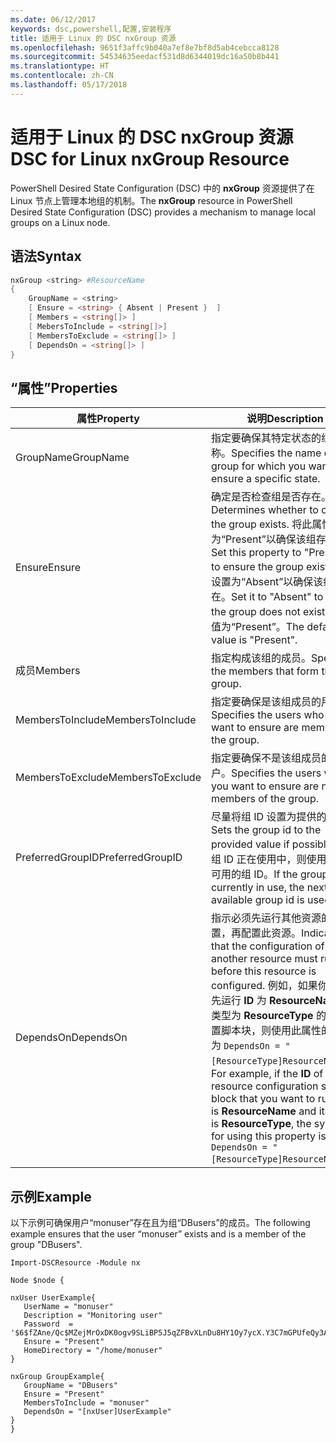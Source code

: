 ```yaml
---
ms.date: 06/12/2017
keywords: dsc,powershell,配置,安装程序
title: 适用于 Linux 的 DSC nxGroup 资源
ms.openlocfilehash: 9651f3affc9b040a7ef8e7bf8d5ab4cebcca8128
ms.sourcegitcommit: 54534635eedacf531d8d6344019dc16a50b8b441
ms.translationtype: HT
ms.contentlocale: zh-CN
ms.lasthandoff: 05/17/2018
---
```

# <a name="dsc-for-linux-nxgroup-resource"></a><span data-ttu-id="8199b-103">适用于 Linux 的 DSC nxGroup 资源</span><span class="sxs-lookup"><span data-stu-id="8199b-103">DSC for Linux nxGroup Resource</span></span>

<span data-ttu-id="8199b-104">PowerShell Desired State Configuration (DSC) 中的 **nxGroup** 资源提供了在 Linux 节点上管理本地组的机制。</span><span class="sxs-lookup"><span data-stu-id="8199b-104">The **nxGroup** resource in PowerShell Desired State Configuration (DSC) provides a mechanism to manage local groups on a Linux node.</span></span>

## <a name="syntax"></a><span data-ttu-id="8199b-105">语法</span><span class="sxs-lookup"><span data-stu-id="8199b-105">Syntax</span></span>

```powershell
nxGroup <string> #ResourceName
{
    GroupName = <string>
    [ Ensure = <string> { Absent | Present }  ]
    [ Members = <string[]> ]
    [ MebersToInclude = <string[]>]
    [ MembersToExclude = <string[]> ]
    [ DependsOn = <string[]> ]
}

```

## <a name="properties"></a><span data-ttu-id="8199b-106">“属性”</span><span class="sxs-lookup"><span data-stu-id="8199b-106">Properties</span></span>

|  <span data-ttu-id="8199b-107">属性</span><span class="sxs-lookup"><span data-stu-id="8199b-107">Property</span></span> |  <span data-ttu-id="8199b-108">说明</span><span class="sxs-lookup"><span data-stu-id="8199b-108">Description</span></span> |
|---|---|
| <span data-ttu-id="8199b-109">GroupName</span><span class="sxs-lookup"><span data-stu-id="8199b-109">GroupName</span></span>| <span data-ttu-id="8199b-110">指定要确保其特定状态的组的名称。</span><span class="sxs-lookup"><span data-stu-id="8199b-110">Specifies the name of the group for which you want to ensure a specific state.</span></span>|
| <span data-ttu-id="8199b-111">Ensure</span><span class="sxs-lookup"><span data-stu-id="8199b-111">Ensure</span></span>| <span data-ttu-id="8199b-112">确定是否检查组是否存在。</span><span class="sxs-lookup"><span data-stu-id="8199b-112">Determines whether to check if the group exists.</span></span> <span data-ttu-id="8199b-113">将此属性设置为“Present”以确保该组存在。</span><span class="sxs-lookup"><span data-stu-id="8199b-113">Set this property to "Present" to ensure the group exists.</span></span> <span data-ttu-id="8199b-114">将其设置为“Absent”以确保该组不存在。</span><span class="sxs-lookup"><span data-stu-id="8199b-114">Set it to "Absent" to ensure the group does not exist.</span></span> <span data-ttu-id="8199b-115">默认值为“Present”。</span><span class="sxs-lookup"><span data-stu-id="8199b-115">The default value is "Present".</span></span>|
| <span data-ttu-id="8199b-116">成员</span><span class="sxs-lookup"><span data-stu-id="8199b-116">Members</span></span>| <span data-ttu-id="8199b-117">指定构成该组的成员。</span><span class="sxs-lookup"><span data-stu-id="8199b-117">Specifies the members that form the group.</span></span>|
| <span data-ttu-id="8199b-118">MembersToInclude</span><span class="sxs-lookup"><span data-stu-id="8199b-118">MembersToInclude</span></span>| <span data-ttu-id="8199b-119">指定要确保是该组成员的用户。</span><span class="sxs-lookup"><span data-stu-id="8199b-119">Specifies the users who you want to ensure are members of the group.</span></span>|
| <span data-ttu-id="8199b-120">MembersToExclude</span><span class="sxs-lookup"><span data-stu-id="8199b-120">MembersToExclude</span></span>| <span data-ttu-id="8199b-121">指定要确保不是该组成员的用户。</span><span class="sxs-lookup"><span data-stu-id="8199b-121">Specifies the users who you want to ensure are not members of the group.</span></span>|
| <span data-ttu-id="8199b-122">PreferredGroupID</span><span class="sxs-lookup"><span data-stu-id="8199b-122">PreferredGroupID</span></span>| <span data-ttu-id="8199b-123">尽量将组 ID 设置为提供的值。</span><span class="sxs-lookup"><span data-stu-id="8199b-123">Sets the group id to the provided value if possible.</span></span> <span data-ttu-id="8199b-124">如果组 ID 正在使用中，则使用下一个可用的组 ID。</span><span class="sxs-lookup"><span data-stu-id="8199b-124">If the group id is currently in use, the next available group id is used.</span></span>|
| <span data-ttu-id="8199b-125">DependsOn</span><span class="sxs-lookup"><span data-stu-id="8199b-125">DependsOn</span></span> | <span data-ttu-id="8199b-126">指示必须先运行其他资源的配置，再配置此资源。</span><span class="sxs-lookup"><span data-stu-id="8199b-126">Indicates that the configuration of another resource must run before this resource is configured.</span></span> <span data-ttu-id="8199b-127">例如，如果你想要首先运行 **ID** 为 **ResourceName**、类型为 **ResourceType** 的资源配置脚本块，则使用此属性的语法为 `DependsOn = "[ResourceType]ResourceName"`。</span><span class="sxs-lookup"><span data-stu-id="8199b-127">For example, if the **ID** of the resource configuration script block that you want to run first is **ResourceName** and its type is **ResourceType**, the syntax for using this property is `DependsOn = "[ResourceType]ResourceName"`.</span></span>|

## <a name="example"></a><span data-ttu-id="8199b-128">示例</span><span class="sxs-lookup"><span data-stu-id="8199b-128">Example</span></span>

<span data-ttu-id="8199b-129">以下示例可确保用户“monuser”存在且为组“DBusers”的成员。</span><span class="sxs-lookup"><span data-stu-id="8199b-129">The following example ensures that the user “monuser” exists and is a member of the group "DBusers".</span></span>

```
Import-DSCResource -Module nx

Node $node {

nxUser UserExample{
   UserName = "monuser"
   Description = "Monitoring user"
   Password  =    '$6$fZAne/Qc$MZejMrOxDK0ogv9SLiBP5J5qZFBvXLnDu8HY1Oy7ycX.Y3C7mGPUfeQy3A82ev3zIabhDQnj2ayeuGn02CqE/0'
   Ensure = "Present"
   HomeDirectory = "/home/monuser"
}

nxGroup GroupExample{
   GroupName = "DBusers"
   Ensure = "Present"
   MembersToInclude = "monuser"
   DependsOn = "[nxUser]UserExample"
}
}
```
